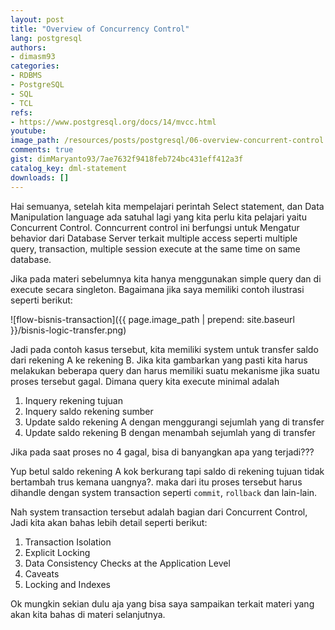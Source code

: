 ```yaml
---
layout: post
title: "Overview of Concurrency Control"
lang: postgresql
authors:
- dimasm93
categories:
- RDBMS
- PostgreSQL
- SQL
- TCL
refs: 
- https://www.postgresql.org/docs/14/mvcc.html
youtube: 
image_path: /resources/posts/postgresql/06-overview-concurrent-control
comments: true
gist: dimMaryanto93/7ae7632f9418feb724bc431eff412a3f
catalog_key: dml-statement
downloads: []
---
```


Hai semuanya, setelah kita mempelajari perintah Select statement, dan Data Manipulation language ada satuhal lagi yang kita perlu kita pelajari yaitu Concurrent Control. Conncurrent control ini berfungsi untuk Mengatur behavior dari Database Server terkait multiple access seperti multiple query, transaction, multiple session execute at the same time on same database.

Jika pada materi sebelumnya kita hanya menggunakan simple query dan di execute secara singleton. Bagaimana jika saya memiliki contoh ilustrasi seperti berikut:

![flow-bisnis-transaction]({{ page.image_path | prepend: site.baseurl }}/bisnis-logic-transfer.png)

Jadi pada contoh kasus tersebut, kita memiliki system untuk transfer saldo dari rekening A ke rekening B. Jika kita gambarkan yang pasti kita harus melakukan beberapa query dan harus memiliki suatu mekanisme jika suatu proses tersebut gagal. Dimana query kita execute minimal adalah

1. Inquery rekening tujuan
2. Inquery saldo rekening sumber
3. Update saldo rekening A dengan menggurangi sejumlah yang di transfer
4. Update saldo rekening B dengan menambah sejumlah yang di transfer

Jika pada saat proses no 4 gagal, bisa di banyangkan apa yang terjadi???

Yup betul saldo rekening A kok berkurang tapi saldo di rekening tujuan tidak bertambah trus kemana uangnya?. maka dari itu proses tersebut harus dihandle dengan system transaction seperti `commit`, `rollback` dan lain-lain.

Nah system transaction tersebut adalah bagian dari Concurrent Control, Jadi kita akan bahas lebih detail seperti berikut:

<!--more-->

1. Transaction Isolation
2. Explicit Locking
3. Data Consistency Checks at the Application Level
4. Caveats
5. Locking and Indexes

Ok mungkin sekian dulu aja yang bisa saya sampaikan terkait materi yang akan kita bahas di materi selanjutnya.